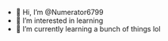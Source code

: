 - 👋 Hi, I’m @Numerator6799
- 👀 I’m interested in learning
- 🌱 I’m currently learning a bunch of things lol
<!---
Numerator6799/Numerator6799 is a ✨ special ✨ repository because its `README.md` (this file) appears on your GitHub profile.
You can click the Preview link to take a look at your changes.
--->
